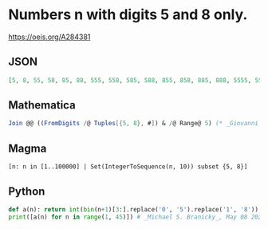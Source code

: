 # Numbers n with digits 5 and 8 only\.
https://oeis.org/A284381
## JSON
```JSON
[5, 8, 55, 58, 85, 88, 555, 558, 585, 588, 855, 858, 885, 888, 5555, 5558, 5585, 5588, 5855, 5858, 5885, 5888, 8555, 8558, 8585, 8588, 8855, 8858, 8885, 8888, 55555, 55558, 55585, 55588, 55855, 55858, 55885, 55888, 58555, 58558, 58585, 58588, 58855, 58858]
```
## Mathematica
```Mathematica
Join @@ ((FromDigits /@ Tuples[{5, 8}, #]) & /@ Range@ 5) (* _Giovanni Resta_, Mar 28 2017 *)
```
## Magma
```Magma
[n: n in [1..100000] | Set(IntegerToSequence(n, 10)) subset {5, 8}]
```
## Python
```Python
def a(n): return int(bin(n+1)[3:].replace('0', '5').replace('1', '8'))
print([a(n) for n in range(1, 45)]) # _Michael S. Branicky_, May 08 2021
```
